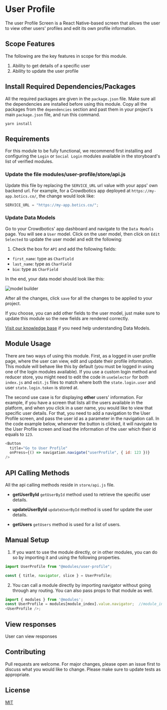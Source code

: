 # User Profile

The user Profile Screen is a React Native-based screen that allows the user to view other users' profiles and edit its own profile information.

## Scope Features
The following are the key features in scope for this module. 

1. Ability to get details of a specific user
2. Ability to update the user profile

## Install Required Dependencies/Packages
All the required packages are given in the `package.json` file. Make sure all the dependencies are installed before using this module. Copy all the packages from the `dependencies` section and past them in your project's main `package.json` file, and run this command.
  ```
  yarn install
  ```

## Requirements

For this module to be fully functional, we recommend first installing and configuring the `Login` or `Social Login` modules available in the storyboard's list of verified modules.

### Update the file modules/user-profile/store/api.js

Update this file by replacing the `SERVICE_URL` url value with your apps' own backend url. For example, for a Crowdbotics app deployed at `https://my-app.botics.co/`, the change would look like:

```js
SERVICE_URL = "https://my-app.botics.co/";
```

### Update Data Models

Go to your Crowdbotics' app dashboard and navigate to the `Data Models` page. You will see a `User` model. Click on the user model, then click on `Edit Selected` to update the user model and edit the following:

1. Check the box for `API` and add the following fields:

- `first_name`: type as `CharField`
- `last_name`: type as `CharField`
- `bio`: type as `CharField`

In the end, your data model should look like this:

![model builder](https://crowdbotics-slack-dev.s3.amazonaws.com/media/project_component_resources/Screenshot_from_2021-01-05_16-05-28.png)

After all the changes, click `save` for all the changes to be applied to your project.

If you choose, you can add other fields to the user model, just make sure to update this module so the new fields are rendered correctly.

[Visit our knowledge base](https://knowledge.crowdbotics.com/what-is-the-model-editor-and-what-is-it-for) if you need help understanding Data Models.

## Module Usage

There are two ways of using this module. First, as a logged in user profile page, where the user can view, edit and update their profile information. This module will behave like this by default (you must be logged in using one of the login modules available). If you use a custom login method and reducer store, you might need to edit the code in `useSelector` for both `index.js` and `edit.js` files to match where both the `state.login.user` and user `state.login.token` is stored at.

The second use case is for displaying **other** users' information. For example, if you have a screen that lists all the users available in the platform, and when you click in a user name, you would like to view that specific user details. For that, you need to add a navigation to the User Profile screen, and pass the user id as a parameter in the navigation call. In the code example below, whenever the button is clicked, it will navigate to the User Profile screen and load the information of the user which their id equals to `123`.

```js
<Button
  title="Go to User Profile"
  onPress={() => navigation.navigate("userProfile", { id: 123 })}
/>
```
## API Calling Methods
All the api calling methods reside in `store/api.js` file.

* **getUserById**
`getUserById` method used to retrieve the specific user details.

* **updateUserById**
`updateUserById` method is used for update the user details.

* **getUsers**
`getUsers` method is used for a list of users.

## Manual Setup

1. If you want to use the module directly, or in other modules, you can do so by importing it and using the following properties.

```javascript
import UserProfile from "@modules/user-profile";

const { title, navigator, slice } = UserProfile;
```
2. You can call a module directly by importing navigator without going through any routing. You can also pass props to that module as well.

```javascript
import { modules } from '@modules';
const UserProfile = modules[module_index].value.navigator;  //module_index : position of the module in modules folder
<UserProfile />;
```
## View responses
User can view responses
## Contributing

Pull requests are welcome. For major changes, please open an issue first to discuss what you would like to change.
Please make sure to update tests as appropriate.

## License
[MIT](https://choosealicense.com/licenses/mit/)